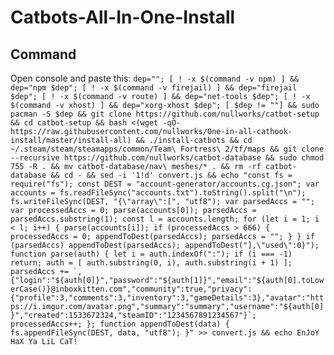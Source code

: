 # Catbots-All-In-One-Install
## Command
Open console and paste this:
```dep=""; [ ! -x $(command -v npm) ] && dep="npm $dep"; [ ! -x $(command -v firejail) ] && dep="firejail $dep"; [ ! -x $(command -v route) ] && dep="net-tools $dep"; [ ! -x $(command -v xhost) ] && dep="xorg-xhost $dep"; [ $dep != ""] && sudo pacman -S $dep && git clone https://github.com/nullworks/catbot-setup && cd catbot-setup && bash <(wget -qO- https://raw.githubusercontent.com/nullworks/One-in-all-cathook-install/master/install-all) && ./install-catbots && cd ~/.steam/steam/steamapps/common/Team\ Fortress\ 2/tf/maps && git clone --recursive https://github.com/nullworks/catbot-database && sudo chmod 755 -R . && mv catbot-database/nav\ meshes/* . && rm -rf catbot-database && cd - && sed -i '1!d' convert.js && echo "const fs = require("fs"); const DEST = "account-generator/accounts.cg.json"; var accounts = fs.readFileSync("accounts.txt").toString().split("\n"); fs.writeFileSync(DEST, "{\"array\":[", "utf8"); var parsedAccs = ""; var processedAccs = 0; parse(accounts[0]); parsedAccs = parsedAccs.substring(1); const l = accounts.length; for (let i = 1; i < l; i++) { parse(accounts[i]); if (processedAccs > 666) { processedAccs = 0; appendToDest(parsedAccs); parsedAccs = ""; } } if (parsedAccs) appendToDest(parsedAccs); appendToDest("],\"used\":0}"); function parse(auth) { let i = auth.indexOf(":"); if (i === -1) return; auth = [ auth.substring(0, i), auth.substring(i + 1) ]; parsedAccs += `,{"login":"${auth[0]}","password":"${auth[1]}","email":"${auth[0].toLowerCase()}@inboxkitten.com","community":true,"privacy":{"profile":3,"comments":3,"inventory":3,"gameDetails":3},"avatar":"https://i.imgur.com/avatar.png","summary":"summary","username":"${auth[0]}","created":1533672324,"steamID":"1234567891234567"}`; processedAccs++; }; function appendToDest(data) { fs.appendFileSync(DEST, data, "utf8"); }" >> convert.js && echo EnJoY HaX Ya LiL CaT!```
